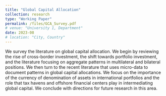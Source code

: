 ```yaml
---
title: "Global Capital Allocation"
collection: research
type: "Working Paper"
permalink: /files/GCA_Survey.pdf
# venue: "University 1, Department"
date: 2023-08
# location: "City, Country"
---
```


We survey the literature on global capital allocation. We begin by reviewing the rise of cross-border investment, the shift towards portfolio investment, and the literature focusing on aggregate patterns in multilateral and bilateral positions. We then turn to the recent literature that uses micro-data to document patterns in global capital allocations. We focus on the importance of the currency of denomination of assets in international portfolios and the role that tax havens and offshore financial centers play in intermediating global capital. We conclude with directions for future research in this area.
